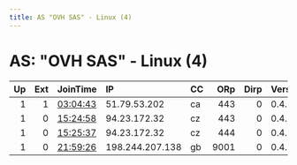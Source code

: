 ```yaml
---
title: AS "OVH SAS" - Linux (4)
---
```


# AS: "OVH SAS" - Linux (4)

|   Up |   Ext | JoinTime                                                                                              | IP              | CC   |   ORp |   Dirp | Version   | Contact   | Nickname   |   eFamMembers |
|-----:|------:|:------------------------------------------------------------------------------------------------------|:----------------|:-----|------:|-------:|:----------|:----------|:-----------|--------------:|
|    1 |     1 | [03:04:43](https://nusenu.github.io/OrNetStats/w/relay/0436522F0534DFF74895668710933E613AA25F30.html) | 51.79.53.202    | ca   |   443 |      0 | 0.4.6.10  | None      | NerfGun    |             1 |
|    1 |     0 | [15:24:58](https://nusenu.github.io/OrNetStats/w/relay/2BCA0A8B5759DBD764BF9FA5D1B3AEE9D74D2B68.html) | 94.23.172.32    | cz   |   443 |      0 | 0.4.6.10  | None      | Waeswynn   |             2 |
|    1 |     0 | [15:25:37](https://nusenu.github.io/OrNetStats/w/relay/799ECF332DECA02C49DE21FF022F7E2DBECDA771.html) | 94.23.172.32    | cz   |   444 |      0 | 0.4.6.10  | None      | Waeswynn   |             2 |
|    1 |     0 | [21:59:26](https://nusenu.github.io/OrNetStats/w/relay/6614E269B6A2C69500BF3B7EDBC841CDCE1403D9.html) | 198.244.207.138 | gb   |  9001 |      0 | 0.4.6.10  | None      | Unnamed    |             1 |
